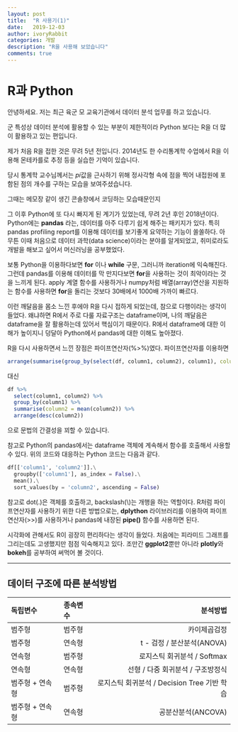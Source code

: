 ```yaml
---
layout: post
title:  "R 사용기(1)"
date:   2019-12-03
author: ivoryRabbit
categories: 개발
description: "R을 사용해 보았습니다"
comments: true
---
```


# R과 Python

안녕하세요. 저는 최근 육군 모 교육기관에서 데이터 분석 업무를 하고 있습니다.

군 특성상 데이터 분석에 활용할 수 있는 부분이 제한적이라 Python 보다는 R을 더 많이 활용하고 있는 편입니다.

제가 처음 R을 접한 것은 무려 5년 전입니다. 2014년도 한 수리통계학 수업에서 R을 이용해 몬테카를로 추정 등을 실습한 기억이 있습니다.

당시 통계학 교수님께서는 $pi$값을 근사하기 위해 정사각형 속에 점을 찍어 내접원에 포함된 점의 개수를 구하는 모습을 보여주셨습니다.

그때는 메모장 같이 생긴 콘솔창에서 코딩하는 모습때문인지 

 
 그 이후 Python에 또 다시 빠지게 된 계기가 있었는데, 무려 2년 후인 2018년이다. Python에는 **pandas** 라는, 데이터를 아주 다루기 쉽게 해주는 패키지가 있다. 특히 pandas profiling report를 이용해 데이터를 보기좋게 요약하는 기능이 쏠쏠하다. 아무튼 이때 처음으로 데이터 과학(data science)이라는 분야를 알게되었고, 취미로라도 개발을 해보고 싶어서 머신러닝을 공부했었다.

 보통 Python을 이용하다보면 **for** 이나 **while** 구문, 그러니까 iteration에 익숙해진다. 그런데 pandas를 이용해 데이터를 막 만지다보면 **for**을 사용하는 것이 최악이라는 것을 느끼게 된다. apply 계열 함수를 사용하거나 numpy처럼 배열(array)연산을 지원하는 함수를 사용하면 **for**을 돌리는 것보다 30배에서 1000배 가까이 빠르다. 
 
 이런 깨달음을 몸소 느낀 후에야 R을 다시 접하게 되었는데, 참으로 다행이라는 생각이 들었다. 왜냐하면 R에서 주로 다룰 자료구조는 dataframe이며, 나의 깨달음은 dataframe을 잘 활용하는데 있어서 핵심이기 때문이다. R에서 dataframe에 대한 이해가 높이지니 덩달아 Python에서 pandas에 대한 이해도 높아졌다.

R을 다시 사용하면서 느낀 장점은 파이프연산자(%>%)였다. 파이프연산자를 이용하면

```R
arrange(summarise(group_by(select(df, column1, column2), column1), column2 = mean(column2)), column2)
```
대신
```R
df %>%
  select(column1, column2) %>%
  group_by(column1) %>%
  summarise(column2 = mean(column2)) %>%
  arrange(desc(column2))
```
으로 문법의 간결성을 꾀할 수 있습니다.

참고로 Python의 pandas에서는 dataframe 객체에 계속해서 함수를 호출해서 사용할 수 있다. 위의 코드와 대응하는 Python 코드는 다음과 같다.

```python
df[['column1', 'column2']].\
  groupby(['column1'], as_index = False).\
  mean().\
  sort_values(by = 'column2', ascending = False)
```
참고로 dot(.)은 객체를 호출하고, backslash(\\)는 개행을 하는 역할이다. R처럼 파이프연산자를 사용하기 위한 다른 방법으로는, **dplython** 라이브러리를 이용하여 파이프연산자(>>)를 사용하거나 pandas에 내장된 **pipe()** 함수를 사용하면 된다. 

시각화에 관해서도 R이 굉장히 편리하다는 생각이 들었다. 처음에는 피라미드 그래프를 그리는데도 고생했지만 점점 익숙해지고 있다. 조만간 **ggplot2**뿐만 아니라 **plotly**와 **bokeh**를 공부하여 써먹어 볼 것이다.

* * *
## 데이터 구조에 따른 분석방법

독립변수 | 종속변수 | 분석방법
:-- | :-- | --:
범주형 | 범주형 | 카이제곱검정
범주형 | 연속형 | t - 검정 / 분산분석(ANOVA)
연속형 | 범주형 | 로지스틱 회귀분석 / Softmax
연속형 | 연속형 | 선형 / 다중 회귀분석 / 구조방정식
범주형 + 연속형 | 범주형 | 로지스틱 회귀분석 / Decision Tree 기반 학습
범주형 + 연속형 | 연속형 | 공분산분석(ANCOVA)
